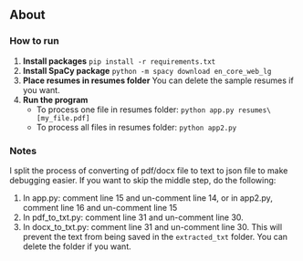 ## About
### How to run
1. **Install packages**
	`pip install -r requirements.txt`
2.  **Install SpaCy package**
	`python -m spacy download en_core_web_lg`
3. **Place resumes in resumes folder**
	You can delete the sample resumes if you want.
4. **Run the program**
	- To process one file in resumes folder:
		`python app.py resumes\[my_file.pdf]`
	- To process all files in resumes folder:
		`python app2.py`
### Notes
I split the process of converting of pdf/docx file to text to json file to make debugging easier. If you want to skip the middle step, do the following: 
1. In app.py: comment line 15 and un-comment line 14, 
   or in app2.py, comment line 16 and un-comment line 15
2. In pdf_to_txt.py: comment line 31 and un-comment line 30.
3. In docx_to_txt.py: comment line 31 and un-comment line 30.
This will prevent the text from being saved in the `extracted_txt` folder. You can delete the folder if you want.
